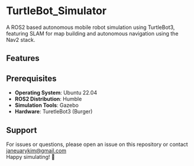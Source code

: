 # TurtleBot_Simulator
A ROS2 based autonomous mobile robot simulation using TurtleBot3, featuring SLAM for map building and autonomous navigation using the Nav2 stack.

## Features


## Prerequisites
- **Operating System**: Ubuntu 22.04
- **ROS2 Distribution**: Humble
- **Simulation Tools**: Gazebo
- **Hardware**: TuretleBot3 (Burger)

## Support
For issues or questions, please open an issue on this repository or contact janeuarykim@gmail.com <br>
Happy simulating! 🚀

